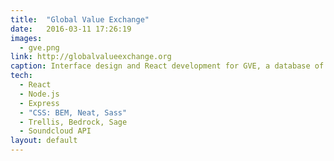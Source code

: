 ```yaml
---
title:  "Global Value Exchange"
date:   2016-03-11 17:26:19
images: 
  - gve.png
link: http://globalvalueexchange.org
caption: Interface design and React development for GVE, a database of social impact measurement tools.
tech:
  - React
  - Node.js
  - Express
  - "CSS: BEM, Neat, Sass"
  - Trellis, Bedrock, Sage
  - Soundcloud API
layout: default
---
```

